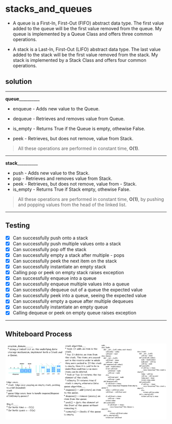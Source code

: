 
# stacks_and_queues

* A queue is a First-In, First-Out (FIFO) abstract data type. The first value added to the queue will be the first value removed from the queue. My queue is implemented by a Queue Class and offers three common operations.

* A stack is a Last-In, First-Out (LIFO) abstract data type. The last value added to the stack will be the first value removed from the stack. My stack is implemented by a Stack Class and offers four common operations.

## solution
___
**queue**__________

 - enqueue - Adds new value to the Queue.

 - dequeue - Retrieves and removes value from Queue.

 - is_empty - Returns True if the Queue is empty, othewise False.
 -  peek - Retrieves, but does not remove, value from Stack.

> All these operations are performed in constant time, **O(1)**.
___
**stack**__________

 - push - Adds new value to the Stack.
 - pop - Retrieves and removes value from Stack.
 - peek - Retrieves, but does not remove, value from - Stack.
 - is_empty - Returns True if Stack empty, othewise False.

 > All these operations are performed in constant time, **O(1)**, by pushing and popping values from the head of the linked list.


___

## Testing

- [x] Can successfully push onto a stack
- [x] Can successfully push multiple values onto a stack
- [x] Can successfully pop off the stack
- [x] Can successfully empty a stack after multiple - pops
- [x] Can successfully peek the next item on the stack
- [x] Can successfully instantiate an empty stack
- [x] Calling pop or peek on empty stack raises exception
- [x] Can successfully enqueue into a queue
- [x] Can successfully enqueue multiple values into a queue
- [x] Can successfully dequeue out of a queue the expected value
- [x] Can successfully peek into a queue, seeing the expected value
- [x] Can successfully empty a queue after multiple dequeues
- [x] Can successfully instantiate an empty queue
- [x] Calling dequeue or peek on empty queue raises exception

---
## Whiteboard Process

![](stak_qu_chalenge.png)
